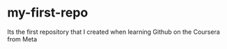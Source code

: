# my-first-repo
Its the first repository that I created when learning Github on the Coursera from Meta 
